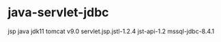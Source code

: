 # java-servlet-jdbc 

jsp
java jdk11
tomcat v9.0
servlet.jsp.jstl-1.2.4
jst-api-1.2
mssql-jdbc-8.4.1
